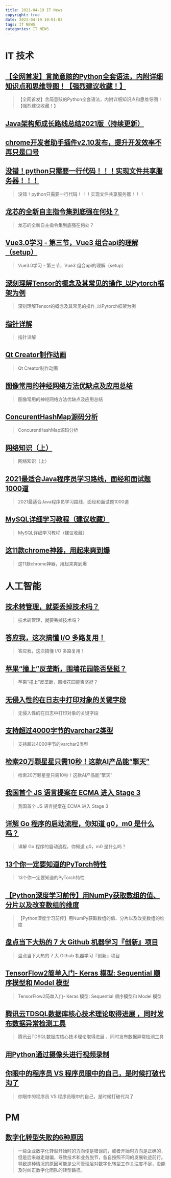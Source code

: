 ```yaml
---
title: 2021-04-19 IT News
copyright: true
date: 2021-04-19 10:01:03
tags: IT NEWS
categories: IT NEWS
---
```

# IT 技术 
 ## [【全网首发】言简意赅的Python全套语法，内附详细知识点和思维导图！【强烈建议收藏！】](https://blog.csdn.net/weixin_47723732/article/details/115681843)
 > 【全网首发】言简意赅的Python全套语法，内附详细知识点和思维导图！【强烈建议收藏！】
 ## [Java架构师成长路线总结2021版（持续更新）](https://blog.csdn.net/weixin_48013460/article/details/111885274)
 > 
 ## [chrome开发者助手插件v2.10发布，提升开发效率不再只是口号](https://blog.csdn.net/weixin_44463441/article/details/115077074)
 > 
 ## [没错！python只需要一行代码！！！实现文件共享服务器！！！](https://blog.csdn.net/weixin_42350212/article/details/115801715)
 > 没错！python只需要一行代码！！！实现文件共享服务器！！！
 ## [龙芯的全新自主指令集到底强在何处？](https://blog.csdn.net/BEYONDMA/article/details/115829327)
 > 龙芯的全新自主指令集到底强在何处？
 ## [Vue3.0学习 - 第三节，Vue3 组合api的理解（setup）](https://blog.csdn.net/csl125/article/details/115635372)
 > Vue3.0学习 - 第三节，Vue3 组合api的理解（setup）
 ## [深刻理解Tensor的概念及其常见的操作_以Pytorch框架为例](https://blog.csdn.net/QKK612501/article/details/115829190)
 > 深刻理解Tensor的概念及其常见的操作_以Pytorch框架为例
 ## [指针详解](https://blog.csdn.net/m0_51723227/article/details/115669658)
 > 指针详解
 ## [Qt Creator制作动画](https://blog.csdn.net/it_xiangqiang/article/details/115724714)
 > Qt Creator制作动画
 ## [图像常用的神经网络方法优缺点及应用总结](https://blog.csdn.net/qq_36623595/article/details/115675958)
 > 图像常用的神经网络方法优缺点及应用总结
 ## [ConcurentHashMap源码分析](https://blog.csdn.net/xylitolz/article/details/115803253)
 > ConcurentHashMap源码分析
 ## [网络知识（上）](https://blog.csdn.net/m0_37741420/article/details/115693357)
 > 网络知识（上）
 ## [2021最适合Java程序员学习路线，面经和面试题1000道](https://blog.csdn.net/weixin_55932383/article/details/115794470)
 > 2021最适合Java程序员学习路线，面经和面试题1000道
 ## [MySQL详细学习教程（建议收藏）](https://blog.csdn.net/qq_45173404/article/details/115712758)
 > MySQL详细学习教程（建议收藏）
 ## [这11款chrome神器，用起来爽到爆](https://blog.csdn.net/lisu061714112/article/details/115798332)
 > 这11款chrome神器，用起来爽到爆
# 人工智能 
 ## [技术转管理，就要丢掉技术吗？](https://blog.csdn.net/yellowzf3/article/details/113488299)
 > 技术转管理，就要丢掉技术吗？
 ## [答应我，这次搞懂 I/O 多路复用！](https://blog.csdn.net/qq_34827674/article/details/115619261)
 > 答应我，这次搞懂 I/O 多路复用！
 ## [苹果“撞上”反垄断，围墙花园能否坚挺？](https://blog.csdn.net/csdnnews/article/details/115649568)
 > 苹果“撞上”反垄断，围墙花园能否坚挺？
 ## [无侵入性的在日志中打印对象的关键字段](https://blog.csdn.net/hollis_chuang/article/details/115680754)
 > 无侵入性的在日志中打印对象的关键字段
 ## [支持超过4000字节的varchar2类型](https://blog.csdn.net/bisal/article/details/115683157)
 > 支持超过4000字节的varchar2类型
 ## [检索20万颗星星只需10秒！这款AI产品能“擎天”](https://blog.csdn.net/qq_28168421/article/details/101088205)
 > 检索20万颗星星只需10秒！这款AI产品能“擎天”
 ## [我国首个 JS 语言提案在 ECMA 进入 Stage 3](https://blog.csdn.net/Taobaojishu/article/details/115683219)
 > 我国首个 JS 语言提案在 ECMA 进入 Stage 3
 ## [详解 Go 程序的启动流程，你知道 g0，m0 是什么吗？](https://blog.csdn.net/EDDYCJY/article/details/115683313)
 > 详解 Go 程序的启动流程，你知道 g0，m0 是什么吗？
 ## [13个你一定要知道的PyTorch特性](https://blog.csdn.net/u011984148/article/details/115683325)
 > 13个你一定要知道的PyTorch特性
 ## [【Python深度学习前传】用NumPy获取数组的值、分片以及改变数组的维度](https://blog.csdn.net/nokiaguy/article/details/115689176)
 > 【Python深度学习前传】用NumPy获取数组的值、分片以及改变数组的维度
 ## [盘点当下大热的 7 大 Github 机器学习『创新』项目](https://blog.csdn.net/qq_28168421/article/details/101088174)
 > 盘点当下大热的 7 大 Github 机器学习『创新』项目
 ## [TensorFlow2简单入门- Keras 模型: Sequential 顺序模型和 Model 模型](https://blog.csdn.net/qq_38251616/article/details/115690530)
 > TensorFlow2简单入门- Keras 模型: Sequential 顺序模型和 Model 模型
 ## [腾讯云TDSQL数据库核心技术理论取得进展 ，同时发布数据异常检测工具](https://blog.csdn.net/dQCFKyQDXYm3F8rB0/article/details/115700177)
 > 腾讯云TDSQL数据库核心技术理论取得进展 ，同时发布数据异常检测工具
 ## [用Python通过摄像头进行视频录制](https://blog.csdn.net/LaoYuanPython/article/details/115716366)
 > 
 ## [你眼中的程序员 VS 程序员眼中的自己，是时候打破代沟了](https://blog.csdn.net/devcloud/article/details/115720138)
 > 你眼中的程序员 VS 程序员眼中的自己，是时候打破代沟了
# PM 
 ## [数字化转型失败的6种原因](http://www.chanpin100.com/article/114622)
 > 一些企业数字化转型开始时的方向便是错误的，或者开始时方向是正确的，但是后来越走越偏，导致技术和业务脱节，各自按照不同的发展轨迹前行。导致这种情况的原因可能是公司管理层对数字化转型工作关注度不足，没能及时纠正数字化团队的转型路径。

    